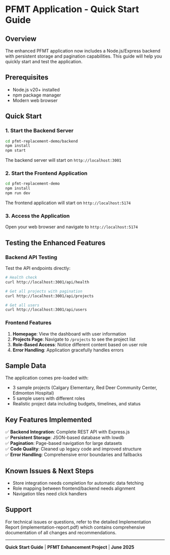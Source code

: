 # PFMT Application - Quick Start Guide

## Overview
The enhanced PFMT application now includes a Node.js/Express backend with persistent storage and pagination capabilities. This guide will help you quickly start and test the application.

## Prerequisites
- Node.js v20+ installed
- npm package manager
- Modern web browser

## Quick Start

### 1. Start the Backend Server
```bash
cd pfmt-replacement-demo/backend
npm install
npm start
```
The backend server will start on `http://localhost:3001`

### 2. Start the Frontend Application
```bash
cd pfmt-replacement-demo
npm install
npm run dev
```
The frontend application will start on `http://localhost:5174`

### 3. Access the Application
Open your web browser and navigate to `http://localhost:5174`

## Testing the Enhanced Features

### Backend API Testing
Test the API endpoints directly:

```bash
# Health check
curl http://localhost:3001/api/health

# Get all projects with pagination
curl http://localhost:3001/api/projects

# Get all users
curl http://localhost:3001/api/users
```

### Frontend Features
1. **Homepage**: View the dashboard with user information
2. **Projects Page**: Navigate to `/projects` to see the project list
3. **Role-Based Access**: Notice different content based on user role
4. **Error Handling**: Application gracefully handles errors

## Sample Data
The application comes pre-loaded with:
- 3 sample projects (Calgary Elementary, Red Deer Community Center, Edmonton Hospital)
- 5 sample users with different roles
- Realistic project data including budgets, timelines, and status

## Key Features Implemented
✅ **Backend Integration**: Complete REST API with Express.js  
✅ **Persistent Storage**: JSON-based database with lowdb  
✅ **Pagination**: Page-based navigation for large datasets  
✅ **Code Quality**: Cleaned up legacy code and improved structure  
✅ **Error Handling**: Comprehensive error boundaries and fallbacks  

## Known Issues & Next Steps
- Store integration needs completion for automatic data fetching
- Role mapping between frontend/backend needs alignment
- Navigation tiles need click handlers

## Support
For technical issues or questions, refer to the detailed Implementation Report (implementation-report.pdf) which contains comprehensive documentation of all changes and recommendations.

---
**Quick Start Guide** | **PFMT Enhancement Project** | **June 2025**

